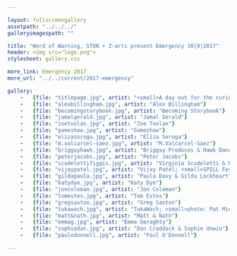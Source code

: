 ```yaml
---

layout: fullscreengallery
assetpath: "../../../"
galleryimagespath: ""

title: "Word of Warning, STUN + Z-arts present Emergency 30|9|2017"
header: <img src="logo.png">
stylesheet: gallery.css

more_link: Emergency 2017
more_url: "../../current/2017-emergency"

gallery:
    -   {file: "titlepage.jpg", artist: "<small>A day out for the curious, Sat 30 Sept at Z-arts.", show: "Virginia Scudeletti & Nicholas Figgis; image Matt Warner Photography</small>"}
    -   {file: "alexbillingham.jpg", artist: "Alex Billingham"}
    -   {file: "becomingstorybook.jpg", artist: "Becoming Storybook"}
    -   {file: "jamalgerald.jpg", artist: "Jamal Gerald"}
    -   {file: "zoetoolan.jpg", artist: "Zoe Toolan"}
    -   {file: "gameshow.jpg", artist: "Gameshow"}
    -   {file: "elizasoroga.jpg", artist: "Eliza Soroga"}
    -   {file: "m.valcarcel-saez.jpg", artist: "M.Valcarcel-Saez"}
    -   {file: "briggsyhawk.jpg", artist: "Briggsy Produces & Hawk Dance Theatre"}
    -   {file: "peterjacobs.jpg", artist: "Peter Jacobs"}
    -   {file: "scudelettifiggis.jpg", artist: "Virginia Scudeletti & Nicholas Figgis; image Matt Warner Photography</small>"}
    -   {file: "vijaypatel.jpg", artist: "Vijay Patel; <small>SPILL Festival of Performance 2016, Produced: Pacitti Company; photo: Christa Holka.</small>"}
    -   {file: "gildapaula.jpg", artist: "Paula Davy & Gilda Lockheart"}
    -   {file: "katydye.jpg", artist: "Katy Dye"}
    -   {file: "joncoleman.jpg", artist: "Jon Coleman"}
    -   {file: "tomestes.jpg", artist: "Tom Estes"}
    -   {file: "gregsaxton.jpg", artist: "Greg Saxton"}
    -   {file: "tukawach.jpg", artist: "TukaWach; <small>photo: Pat Mic</small>"}
    -   {file: "matt&nath.jpg", artist: "Matt & Nath"}
    -   {file: "emmag.jpg", artist: "Emma Geraghty"}
    -   {file: "sophiedan.jpg", artist: "Dan Craddock & Sophie Unwin"}
    -   {file: "paulodonnell.jpg", artist: "Paul O'Donnell"}
     
---
```

